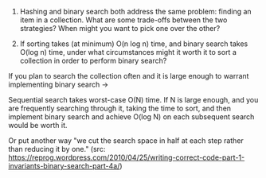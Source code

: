 1. Hashing and binary search both address the same problem: finding an item in a collection. What are some trade-offs between the two strategies? When might you want to pick one over the other?





2. If sorting takes (at minimum) O(n log n) time, and binary search takes O(log n) time, under what circumstances might it worth it to sort a collection in order to perform binary search?

If you plan to search the collection often and it is large enough to warrant implementing binary search ->

Sequential search takes worst-case O(N) time. If N is large enough, and you are frequently searching through it, taking the time to sort, and then implement binary search and achieve O(log N) on each subsequent search would be worth it. 

Or put another way "we cut the search space in half at each step rather than reducing it by one." (src: https://reprog.wordpress.com/2010/04/25/writing-correct-code-part-1-invariants-binary-search-part-4a/)